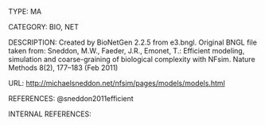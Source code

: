 TYPE: 
MA

CATEGORY: 
BIO, NET

DESCRIPTION:
Created by BioNetGen 2.2.5 from e3.bngl. Original BNGL file taken from: Sneddon, M.W., Faeder, J.R., Emonet, T.: Efficient modeling, simulation and coarse-graining of biological complexity with NFsim. Nature Methods 8(2), 177–183 (Feb 2011)

URL:
http://michaelsneddon.net/nfsim/pages/models/models.html

REFERENCES:
@sneddon2011efficient

INTERNAL REFERENCES:

